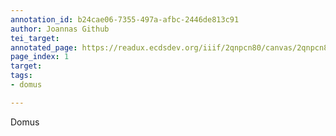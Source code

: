 ```yaml
---
annotation_id: b24cae06-7355-497a-afbc-2446de813c91
author: Joannas Github
tei_target: 
annotated_page: https://readux.ecdsdev.org/iiif/2qnpcn80/canvas/2qnpcn80_00000002.jpg
page_index: 1
target: 
tags:
- domus

---
```

<p>Domus</p>